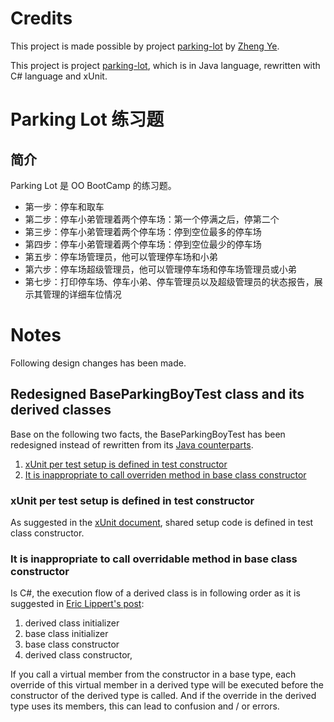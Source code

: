 # Credits
This project is made possible by project [parking-lot](https://github.com/dreamhead/parking-lot) by [Zheng Ye](https://github.com/dreamhead).

This project is project [parking-lot](https://github.com/dreamhead/parking-lot), which is in Java language, rewritten with C# language and xUnit.

# Parking Lot 练习题

## 简介

Parking Lot 是 OO BootCamp 的练习题。

* 第一步：停车和取车
* 第二步：停车小弟管理着两个停车场：第一个停满之后，停第二个
* 第三步：停车小弟管理着两个停车场：停到空位最多的停车场
* 第四步：停车小弟管理着两个停车场：停到空位最少的停车场
* 第五步：停车场管理员，他可以管理停车场和小弟
* 第六步：停车场超级管理员，他可以管理停车场和停车场管理员或小弟
* 第七步：打印停车场、停车小弟、停车管理员以及超级管理员的状态报告，展示其管理的详细车位情况

# Notes
Following design changes has been made.
## Redesigned BaseParkingBoyTest class and its derived classes
Base on the following two facts, the BaseParkingBoyTest has been redesigned instead of rewritten from its [Java counterparts](https://github.com/dreamhead/parking-lot/commit/c095a364d0289bd2881fec7a6949c69a3370388e#diff-536ec9c6d90e1b828901e40c6bbb064385264e45fe6c01e407587d73fc17f63e).
1. [xUnit per test setup is defined in test constructor](#xunit-per-test-setup-is-defined-in-test-constructor)
2. [It is inappropriate to call overriden method in base class constructor](#it-is-inappropriate-to-call-overridable-method-in-base-class-constructor)
### xUnit per test setup is defined in test constructor
As suggested in the [xUnit document](https://xunit.net/docs/shared-context), shared setup code is defined in test class constructor.
### It is inappropriate to call overridable method in base class constructor
Is C#, the execution flow of a derived class is in following order as it is suggested in [Eric Lippert's post](https://learn.microsoft.com/en-us/archive/blogs/ericlippert/why-do-initializers-run-in-the-opposite-order-as-constructors-part-one):
1. derived class initializer
2. base class initializer
3. base class constructor
4. derived class constructor,

If you call a virtual member from the constructor in a base type, each override of this virtual member in a derived type will be executed before the constructor of the derived type is called.
And if the override in the derived type uses its members, this can lead to confusion and / or errors.
